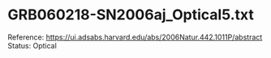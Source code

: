 # GRB060218-SN2006aj_Optical5.txt

Reference: https://ui.adsabs.harvard.edu/abs/2006Natur.442.1011P/abstract
Status: Optical